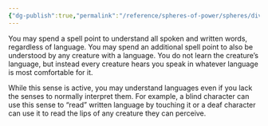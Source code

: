 ```yaml
---
{"dg-publish":true,"permalink":"/reference/spheres-of-power/spheres/divination/logos-sense-origin/","dgHomeLink":true,"dgPassFrontmatter":false}
---
```


You may spend a spell point to understand all spoken and written words, regardless of language. You may spend an additional spell point to also be understood by any creature with a language. You do not learn the creature’s language, but instead every creature hears you speak in whatever language is most comfortable for it.

While this sense is active, you may understand languages even if you lack the senses to normally interpret them. For example, a blind character can use this sense to “read” written language by touching it or a deaf character can use it to read the lips of any creature they can perceive.